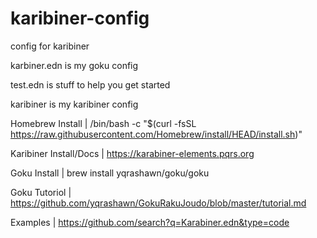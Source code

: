 # karibiner-config

config for karibiner



karbiner.edn is my goku config

test.edn is stuff to help you get started

karibiner is my karibiner config 


Homebrew Install | /bin/bash -c "$(curl -fsSL https://raw.githubusercontent.com/Homebrew/install/HEAD/install.sh)"

Karibiner Install/Docs | https://karabiner-elements.pqrs.org

Goku Install | brew install yqrashawn/goku/goku

Goku Tutoriol | https://github.com/yqrashawn/GokuRakuJoudo/blob/master/tutorial.md

Examples | https://github.com/search?q=Karabiner.edn&type=code
